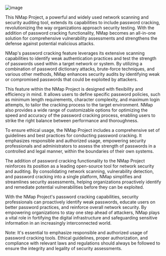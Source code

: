 ![image](https://github.com/madhupashish/Password-Cracking/assets/119279720/b9fb858c-e1e8-439f-a592-7b1876393af0)





This NMap Project, a powerful and widely used network scanning and security auditing tool, extends its capabilities to include password cracking, revolutionizing the way organizations approach security testing. With the addition of password cracking functionality, NMap becomes an all-in-one solution for comprehensive vulnerability assessments and strengthens the defense against potential malicious attacks.

NMap's password cracking feature leverages its extensive scanning capabilities to identify weak authentication practices and test the strength of passwords used within a target network or system. By utilizing a combination of password dictionary attacks, brute-force techniques, and various other methods, NMap enhances security audits by identifying weak or compromised passwords that could be exploited by attackers.

This feature within the NMap Project is designed with flexibility and efficiency in mind. It allows users to define specific password policies, such as minimum length requirements, character complexity, and maximum login attempts, to tailor the cracking process to the target environment. NMap also provides a wide range of customizable options for optimizing the speed and accuracy of the password cracking process, enabling users to strike the right balance between performance and thoroughness.

To ensure ethical usage, the NMap Project includes a comprehensive set of guidelines and best practices for conducting password cracking. It emphasizes responsible and authorized usage, empowering security professionals and administrators to assess the strength of passwords in a controlled and legal manner, within the boundaries of their own systems.

The addition of password cracking functionality to the NMap Project reinforces its position as a leading open-source tool for network security and auditing. By consolidating network scanning, vulnerability detection, and password cracking into a single platform, NMap simplifies and streamlines security assessments, helping organizations proactively identify and remediate potential vulnerabilities before they can be exploited.

With the NMap Project's password cracking capabilities, security professionals can proactively identify weak passwords, educate users on better password practices, and reinforce overall network security. By empowering organizations to stay one step ahead of attackers, NMap plays a vital role in fortifying the digital infrastructure and safeguarding sensitive information in an increasingly interconnected world.

Note: It's essential to emphasize responsible and authorized usage of password cracking tools. Ethical guidelines, proper authorization, and compliance with relevant laws and regulations should always be followed to ensure the integrity and legality of security assessments.
